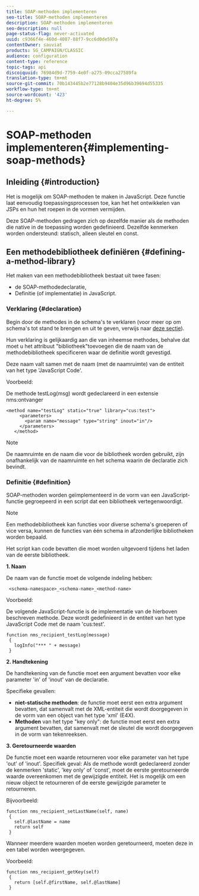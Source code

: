 ```yaml
---
title: SOAP-methoden implementeren
seo-title: SOAP-methoden implementeren
description: SOAP-methoden implementeren
seo-description: null
page-status-flag: never-activated
uuid: c9366f4e-460d-4087-88f7-9cc6d0de597a
contentOwner: sauviat
products: SG_CAMPAIGN/CLASSIC
audience: configuration
content-type: reference
topic-tags: api
discoiquuid: 76984d9d-7759-4e0f-a275-09cca27589fa
translation-type: tm+mt
source-git-commit: 70b143445b2e77128b9404e35d96b39694d55335
workflow-type: tm+mt
source-wordcount: '423'
ht-degree: 5%

---
```



# SOAP-methoden implementeren{#implementing-soap-methods}

## Inleiding {#introduction}

Het is mogelijk om SOAP-methoden te maken in JavaScript. Deze functie laat eenvoudig toepassingsprocessen toe, kan het het ontwikkelen van JSPs en hun het roepen in de vormen vermijden.

Deze SOAP-methoden gedragen zich op dezelfde manier als de methoden die native in de toepassing worden gedefinieerd. Dezelfde kenmerken worden ondersteund: statisch, alleen sleutel en const.

## Een methodebibliotheek definiëren {#defining-a-method-library}

Het maken van een methodebibliotheek bestaat uit twee fasen:

* de SOAP-methodedeclaratie,
* Definitie (of implementatie) in JavaScript.

### Verklaring {#declaration}

Begin door de methodes in de schema&#39;s te verklaren (voor meer op om schema&#39;s tot stand te brengen en uit te geven, verwijs naar [deze sectie](../../configuration/using/about-schema-edition.md)).

Hun verklaring is gelijkaardig aan die van inheemse methodes, behalve dat moet u het attribuut &quot;bibliotheek&quot;toevoegen die de naam van de methodebibliotheek specificeren waar de definitie wordt gevestigd.

Deze naam valt samen met de naam (met de naamruimte) van de entiteit van het type &#39;JavaScript Code&#39;.

Voorbeeld:

De methode testLog(msg) wordt gedeclareerd in een extensie nms:ontvanger

```
<method name="testLog" static="true" library="cus:test">
     <parameters>
       <param name="message" type="string" inout="in"/>
     </parameters>
   </method>
```

>[!NOTE]
>
>De naamruimte en de naam die voor de bibliotheek worden gebruikt, zijn onafhankelijk van de naamruimte en het schema waarin de declaratie zich bevindt.

### Definitie {#definition}

SOAP-methoden worden geïmplementeerd in de vorm van een JavaScript-functie gegroepeerd in een script dat een bibliotheek vertegenwoordigt.

>[!NOTE]
>
>Een methodebibliotheek kan functies voor diverse schema&#39;s groeperen of vice versa, kunnen de functies van één schema in afzonderlijke bibliotheken worden bepaald.

Het script kan code bevatten die moet worden uitgevoerd tijdens het laden van de eerste bibliotheek.

**1. Naam**

De naam van de functie moet de volgende indeling hebben:

```
 <schema-namespace>_<schema-name>_<method-name>
```

Voorbeeld:

De volgende JavaScript-functie is de implementatie van de hierboven beschreven methode. Deze wordt gedefinieerd in de entiteit van het type JavaScript Code met de naam &#39;cus:test&#39;.

```
function nms_recipient_testLog(message)
 {
   logInfo("*** " + message)
 }
```

**2. Handtekening**

De handtekening van de functie moet een argument bevatten voor elke parameter &#39;in&#39; of &#39;inout&#39; van de declaratie.

Specifieke gevallen:

* **niet-statische methoden**: de functie moet eerst een extra argument bevatten, dat samenvalt met de XML-entiteit die wordt doorgegeven in de vorm van een object van het type &#39;xml&#39; (E4X).
* **Methoden** van het type &quot;key only&quot;: de functie moet eerst een extra argument bevatten, dat samenvalt met de sleutel die wordt doorgegeven in de vorm van tekenreeksen.

**3. Geretourneerde waarden**

De functie moet een waarde retourneren voor elke parameter van het type &#39;out&#39; of &#39;inout&#39;. Specifiek geval: Als de methode wordt gedeclareerd zonder de kenmerken &#39;static&#39;, &#39;key only&#39; of &#39;const&#39;, moet de eerste geretourneerde waarde overeenkomen met de gewijzigde entiteit. Het is mogelijk om een nieuw object te retourneren of de eerste gewijzigde parameter te retourneren.

Bijvoorbeeld:

```
function nms_recipient_setLastName(self, name)
 {
   self.@lastName = name
   return self
 }
```

Wanneer meerdere waarden moeten worden geretourneerd, moeten deze in een tabel worden weergegeven.

Voorbeeld:

```
function nms_recipient_getKey(self)
 {
   return [self.@firstName, self.@lastName]
 }
```

